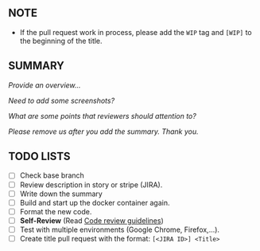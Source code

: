 ## NOTE
- If the pull request work in process, please add the `WIP` tag and `[WIP]` to the beginning of the title.

## SUMMARY
_Provide an overview..._

_Need to add some screenshots?_

_What are some points that reviewers should attention to?_

_Please remove us after you add the summary. Thank you._


## TODO LISTS

- [ ] Check base branch
- [ ] Review description in story or stripe (JIRA).
- [ ] Write down the summary
- [ ] Build and start up the docker container again.
- [ ] Format the new code.
- [ ] **Self-Review** (Read [Code review guidelines](https://katalon.atlassian.net/wiki/spaces/IP/pages/1960313338/Code+review+guidelines))
- [ ] Test with multiple environments (Google Chrome, Firefox,...).
- [ ] Create title pull request with the format: `[<JIRA ID>] <Title>`
